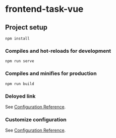 # frontend-task-vue

## Project setup
```
npm install
```

### Compiles and hot-reloads for development
```
npm run serve
```

### Compiles and minifies for production
```
npm run build
```
### Deloyed link
See [Configuration Reference]( https://himalayanjava.vercel.app/).

### Customize configuration
See [Configuration Reference](https://cli.vuejs.org/config/).
